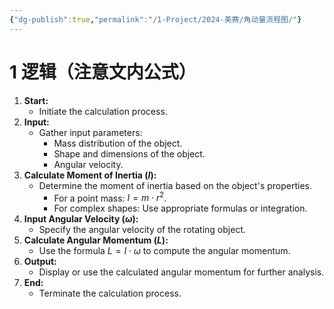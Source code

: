```yaml
---
{"dg-publish":true,"permalink":"/1-Project/2024-美赛/角动量流程图/"}
---
```



# 1 逻辑（注意文内公式）

1. **Start:**
    - Initiate the calculation process.
2. **Input:**
    - Gather input parameters:
        - Mass distribution of the object.
        - Shape and dimensions of the object.
        - Angular velocity.
3. **Calculate Moment of Inertia ($I$):**
    - Determine the moment of inertia based on the object's properties.
        - For a point mass: $I=m⋅r^2$.
        - For complex shapes: Use appropriate formulas or integration.
4. **Input Angular Velocity ($ω$):**
    - Specify the angular velocity of the rotating object.
5. **Calculate Angular Momentum ($L$):**
    - Use the formula $L=I⋅ω$ to compute the angular momentum.
6. **Output:**
    - Display or use the calculated angular momentum for further analysis.
7. **End:**
    - Terminate the calculation process.
